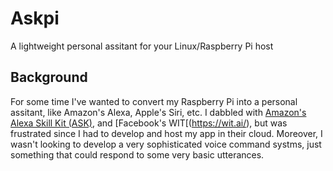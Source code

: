# Askpi
A lightweight personal assitant for your Linux/Raspberry Pi host
## Background
For some time I've wanted to convert my Raspberry Pi into a personal assitant, like Amazon's Alexa, Apple's Siri, etc.  I dabbled with [Amazon's Alexa Skill Kit (ASK)](https://developer.amazon.com/alexa-skills-kit), and [Facebook's WIT[(https://wit.ai/), but was frustrated since I had to develop and host my app in their cloud.  Moreover, I wasn't looking to develop a very sophisticated voice command systms, just something that could respond to some very basic utterances. 
